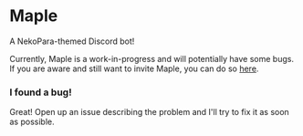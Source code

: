 # Maple
A NekoPara-themed Discord bot!

Currently, Maple is a work-in-progress and will potentially have some bugs.
If you are aware and still want to invite Maple, you can do so [here](https://discordapp.com/api/oauth2/authorize?client_id=761706913791737926&scope=bot&permissions=8).

### I found a bug!
Great! Open up an issue describing the problem and I'll try to fix it
as soon as possible.
